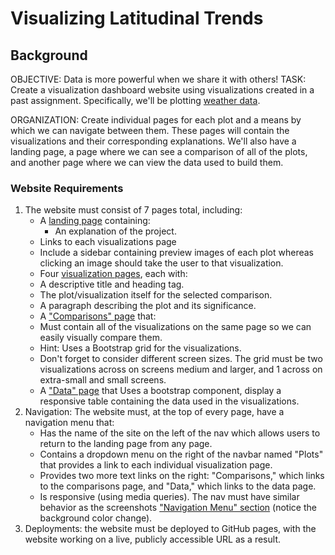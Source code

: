# Visualizing Latitudinal Trends

## Background
OBJECTIVE: Data is more powerful when we share it with others!
TASK: Create a visualization dashboard website using visualizations created in a past assignment. Specifically, we'll be plotting [weather data](Resources/cities.csv).

ORGANIZATION: Create individual pages for each plot and a means by which we can navigate between them. These pages will contain the visualizations and their corresponding explanations. We'll also have a landing page, a page where we can see a comparison of all of the plots, and another page where we can view the data used to build them.

### Website Requirements
1. The website must consist of 7 pages total, including:
    * A [landing page](#landing-page) containing:
      * An explanation of the project.
     * Links to each visualizations page
     * Include a sidebar containing preview images of each plot whereas clicking an image should take the user to that visualization.
    * Four [visualization pages](#visualization-pages), each with:
     * A descriptive title and heading tag.
     * The plot/visualization itself for the selected comparison.
     * A paragraph describing the plot and its significance.
    * A ["Comparisons" page](#comparisons-page) that:
     * Must contain all of the visualizations on the same page so we can easily visually compare them.
     * Hint: Uses a Bootstrap grid for the visualizations.
     * Don't forget to consider different screen sizes. The grid must be two visualizations across on screens medium and larger, and 1 across on extra-small and small screens.
    * A ["Data" page](#data-page) that Uses a bootstrap component, display a responsive table containing the data used in the visualizations.
2. Navigation: The website must, at the top of every page, have a navigation menu that:
    * Has the name of the site on the left of the nav which allows users to return to the landing page from any page.
    * Contains a dropdown menu on the right of the navbar named "Plots" that provides a link to each individual visualization page.
    * Provides two more text links on the right: "Comparisons," which links to the comparisons page, and "Data," which links to the data page.
    * Is responsive (using media queries). The nav must have similar behavior as the screenshots ["Navigation Menu" section](#navigation-menu) (notice the background color change).
3. Deployments: the website must be deployed to GitHub pages, with the website working on a live, publicly accessible URL as a result.
